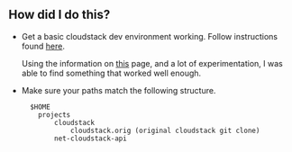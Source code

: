 ## How did I do this?

* Get a basic cloudstack dev environment working. Follow instructions found
  [here](https://cwiki.apache.org/confluence/display/CLOUDSTACK/How+to+build+CloudStack).

    Using the information on
    [this](https://cwiki.apache.org/confluence/display/CLOUDSTACK/How+To+Generate+CloudStack+API+Documentation)
    page, and a lot of experimentation, I was able to find something that
    worked well enough.

* Make sure your paths match the following structure.

        $HOME
          projects
              cloudstack
                  cloudstack.orig (original cloudstack git clone)
              net-cloudstack-api

